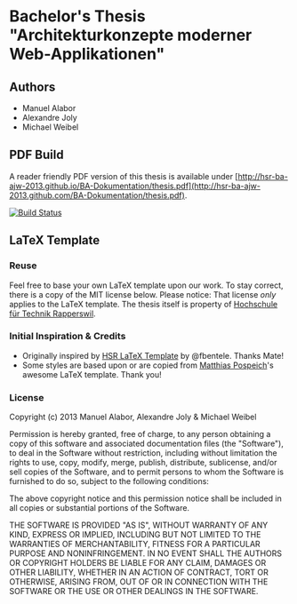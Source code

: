 # Bachelor's Thesis "Architekturkonzepte moderner Web-Applikationen"
## Authors
* Manuel Alabor
* Alexandre Joly
* Michael Weibel

## PDF Build
A reader friendly PDF version of this thesis is available under [http://hsr-ba-ajw-2013.github.io/BA-Dokumentation/thesis.pdf](http://hsr-ba-ajw-2013.github.com/BA-Dokumentation/thesis.pdf).

[![Build Status](https://travis-ci.org/hsr-ba-ajw-2013/BA-Dokumentation.png)](https://travis-ci.org/hsr-ba-ajw-2013/BA-Dokumentation)

## LaTeX Template
### Reuse
Feel free to base your own LaTeX template upon our work. To stay correct, there is a copy of the MIT license below.
Please notice: That license *only* applies to the LaTeX template. The thesis itself is property of [Hochschule für Technik Rapperswil](http://www.hsr.ch).

### Initial Inspiration & Credits
* Originally inspired by [HSR LaTeX Template](https://github.com/fbentele/HSR-LaTex-Template) by @fbentele. Thanks Mate!
* Some styles are based upon or are copied from [Matthias Pospeich](http://www.matthiaspospiech.de/latex/vorlagen/)'s awesome LaTeX template. Thank you!

### License
Copyright (c) 2013 Manuel Alabor, Alexandre Joly & Michael Weibel

Permission is hereby granted, free of charge, to any person obtaining a copy of this software and associated documentation files (the "Software"), to deal in the Software without restriction, including without limitation the rights to use, copy, modify, merge, publish, distribute, sublicense, and/or sell copies of the Software, and to permit persons to whom the Software is furnished to do so, subject to the following conditions:

The above copyright notice and this permission notice shall be included in all copies or substantial portions of the Software.

THE SOFTWARE IS PROVIDED "AS IS", WITHOUT WARRANTY OF ANY KIND, EXPRESS OR IMPLIED, INCLUDING BUT NOT LIMITED TO THE WARRANTIES OF MERCHANTABILITY, FITNESS FOR A PARTICULAR PURPOSE AND NONINFRINGEMENT. IN NO EVENT SHALL THE AUTHORS OR COPYRIGHT HOLDERS BE LIABLE FOR ANY CLAIM, DAMAGES OR OTHER LIABILITY, WHETHER IN AN ACTION OF CONTRACT, TORT OR OTHERWISE, ARISING FROM, OUT OF OR IN CONNECTION WITH THE SOFTWARE OR THE USE OR OTHER DEALINGS IN THE SOFTWARE.
